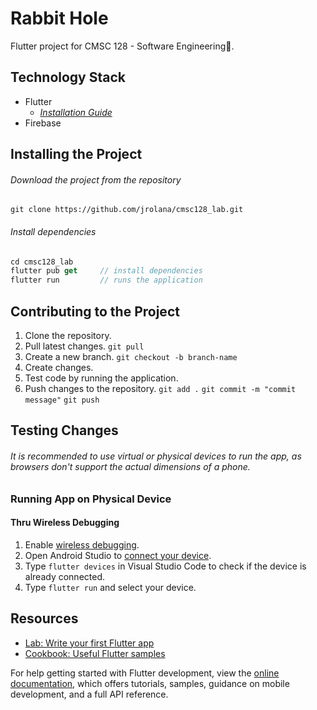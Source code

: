 # Rabbit Hole

Flutter project for CMSC 128 - Software Engineering🚀.

## Technology Stack

- Flutter
  - _[Installation Guide](https://docs.flutter.dev/get-started/install/windows/mobile)_
- Firebase

## Installing the Project

###### Download the project from the repository

```
git clone https://github.com/jrolana/cmsc128_lab.git
```
###### Install dependencies

```dart
cd cmsc128_lab
flutter pub get     // install dependencies
flutter run         // runs the application
```

## Contributing to the Project

1. Clone the repository.
2. Pull latest changes.
   `git pull`
3. Create a new branch.
   `git checkout -b branch-name`
4. Create changes.
5. Test code by running the application.
6. Push changes to the repository.
   `git add .`
   `git commit -m "commit message"`
   `git push`

## Testing Changes
###### It is recommended to use virtual or physical devices to run the app, as browsers don't support the actual dimensions of a phone.
### Running App on Physical Device
#### Thru Wireless Debugging
1. Enable [wireless debugging](https://developer.android.com/studio/run/device#wireless). 
2. Open Android Studio to [connect your device](https://developer.android.com/studio/run/device#wireless).
4. Type `flutter devices` in Visual Studio Code to check if the device is already connected.
5. Type `flutter run` and select your device.

## Resources

- [Lab: Write your first Flutter app](https://docs.flutter.dev/get-started/codelab)
- [Cookbook: Useful Flutter samples](https://docs.flutter.dev/cookbook)

For help getting started with Flutter development, view the
[online documentation](https://docs.flutter.dev/), which offers tutorials,
samples, guidance on mobile development, and a full API reference.

